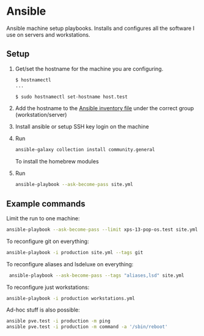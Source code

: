 # Ansible
Ansible machine setup playbooks. Installs and configures all the software I use on servers and workstations.

## Setup

1. Get/set the hostname for the machine you are configuring.

   ```bash
   $ hostnamectl
   ...

   $ sudo hostnamectl set-hostname host.test
   ```
2. Add the hostname to the
   [Ansible inventory file](https://github.com/briandipalma/ansible/blob/main/production)
   under the correct group (workstation/server)
3. Install ansible or setup SSH key login on the machine
4. Run

   ```bash
   ansible-galaxy collection install community.general
   ```
   
   To install the homebrew modules
5. Run

   ```bash
   ansible-playbook --ask-become-pass site.yml
   ```

## Example commands

Limit the run to one machine:

```bash
ansible-playbook --ask-become-pass --limit xps-13-pop-os.test site.yml
```

To reconfigure git on everything:

```bash
ansible-playbook -i production site.yml --tags git
```

To reconfigure aliases and lsdeluxe on everything:

```bash
 ansible-playbook --ask-become-pass --tags "aliases,lsd" site.yml
```

To reconfigure just workstations:

```bash
ansible-playbook -i production workstations.yml
```

Ad-hoc stuff is also possible:

```bash
ansible pve.test -i production -m ping
ansible pve.test -i production -m command -a '/sbin/reboot'
```
